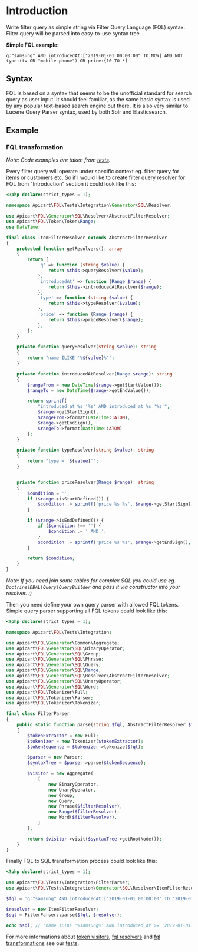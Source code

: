# Introduction

Write filter query as simple string via Filter Query Language (FQL) syntax. Filter query will be parsed into easy-to-use syntax tree.

**Simple FQL example:**

`q:"samsung" AND introducedAt:["2019-01-01 00:00:00" TO NOW] AND NOT type:(tv OR "mobile phone") OR price:{10 TO *]`


## Syntax

FQL is based on a syntax that seems to be the unofficial standard for search query as user input. It should feel familiar, as the same basic syntax is used by any popular text-based search engine out there. It is also very similar to Lucene Query Parser syntax, used by both Solr and Elasticsearch.

## Example

### FQL transformation

*Note: Code examples are taken from [tests](https://github.com/apicart/fql/tree/master/tests/Integration).*

Every filter query will operate under specific context eg. filter query for items or customers etc. So if I would like to create filter query resolver for FQL from "Introduction" section it could look like this:

```php
<?php declare(strict_types = 1);

namespace Apicart\FQL\Tests\Integration\Generator\SQL\Resolver;

use Apicart\FQL\Generator\SQL\Resolver\AbstractFilterResolver;
use Apicart\FQL\Token\Token\Range;
use DateTime;

final class ItemFilterResolver extends AbstractFilterResolver
{
	protected function getResolvers(): array
	{
		return [
			'q' => function (string $value) {
				return $this->queryResolver($value);
			},
			'introducedAt' => function (Range $range) {
				return $this->introducedAtResolver($range);
			},
			'type' => function (string $value) {
				return $this->typeResolver($value);
			},
            'price' => function (Range $range) {
                return $this->priceResolver($range);
            },
		];
	}

	private function queryResolver(string $value): string
	{
		return "name ILIKE '%${value}%'";
	}

	private function introducedAtResolver(Range $range): string
	{
		$rangeFrom = new DateTime($range->getStartValue());
        $rangeTo = new DateTime($range->getEndValue());

        return sprintf(
            "introduced_at %s '%s' AND introduced_at %s '%s'",
            $range->getStartSign(),
            $rangeFrom->format(DateTime::ATOM),
            $range->getEndSign(),
            $rangeTo->format(DateTime::ATOM)
        );
	}

	private function typeResolver(string $value): string
	{
		return "type = '${value}'";
	}


    private function priceResolver(Range $range): string
    {
        $condition = '';
        if ($range->isStartDefined()) {
            $condition .= sprintf('price %s %s', $range->getStartSign(), $range->getStartValue());
        }

        if ($range->isEndDefined()) {
            if ($condition !== '') {
                $condition .= ' AND ';
            }
            $condition .= sprintf('price %s %s', $range->getEndSign(), $range->getEndValue());
        }

        return $condition;
    }
}
```

*Note: If you need join some tables for complex SQL you could use eg. `Doctrine\DBAL\Query\QueryBuilder` and pass it via constructor into your resolver. :)*

Then you need define your own query parser with allowed FQL tokens. Simple query parser supporting all FQL tokens could look like this:

```php
<?php declare(strict_types = 1);

namespace Apicart\FQL\Tests\Integration;

use Apicart\FQL\Generator\Common\Aggregate;
use Apicart\FQL\Generator\SQL\BinaryOperator;
use Apicart\FQL\Generator\SQL\Group;
use Apicart\FQL\Generator\SQL\Phrase;
use Apicart\FQL\Generator\SQL\Query;
use Apicart\FQL\Generator\SQL\Range;
use Apicart\FQL\Generator\SQL\Resolver\AbstractFilterResolver;
use Apicart\FQL\Generator\SQL\UnaryOperator;
use Apicart\FQL\Generator\SQL\Word;
use Apicart\FQL\Tokenizer\Full;
use Apicart\FQL\Tokenizer\Parser;
use Apicart\FQL\Tokenizer\Tokenizer;

final class FilterParser
{
	public static function parse(string $fql, AbstractFilterResolver $filterResolver): string
	{
		$tokenExtractor = new Full;
		$tokenizer = new Tokenizer($tokenExtractor);
		$tokenSequence = $tokenizer->tokenize($fql);

		$parser = new Parser;
		$syntaxTree = $parser->parse($tokenSequence);

		$visitor = new Aggregate(
			[
				new BinaryOperator,
				new UnaryOperator,
				new Group,
				new Query,
				new Phrase($filterResolver),
				new Range($filterResolver),
				new Word($filterResolver),
			]
		);

		return $visitor->visit($syntaxTree->getRootNode());
	}
}
``` 

Finally FQL to SQL transformation process could look like this:

```php
<?php declare(strict_types = 1);

use Apicart\FQL\Tests\Integration\FilterParser;
use Apicart\FQL\Tests\Integration\Generator\SQL\Resolver\ItemFilterResolver;

$fql = 'q:"samsung" AND introducedAt:["2019-01-01 00:00:00" TO "2019-01-31 23:59:59"] AND NOT type:(tv OR "mobile phone") OR price:{10 TO *]';

$resolver = new ItemFilterResolver;
$sql = FilterParser::parse($fql, $resolver);

echo $sql; // "name ILIKE '%samsung%' AND introduced_at >= '2019-01-01T00:00:00+00:00' AND introduced_at <= '2019-01-31T23:59:59+00:00' AND (type = 'tv' OR type = 'mobile phone') OR (price > 10)"
```

For more informations about [token visitors](https://github.com/apicart/fql/tree/master/src/Generator/SQL), [fql resolvers](https://github.com/apicart/fql/tree/master/tests/Integration/Generator/SQL/Resolver) and [fql transformations](https://github.com/apicart/fql/tree/master/tests/Generator/SQL/FilterParserTest.php) see our [tests](https://github.com/apicart/fql/tree/master/tests).
